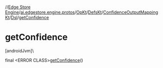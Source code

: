 //[Edge Store Engine](../../../../../../index.md)/[ai.edgestore.engine.protos](../../../../index.md)/[OpKt](../../../index.md)/[DefsKt](../../index.md)/[ConfidenceOutputMappingKt](../index.md)/[Dsl](index.md)/[getConfidence](get-confidence.md)

# getConfidence

[androidJvm]\

final &lt;ERROR CLASS&gt;[getConfidence](get-confidence.md)()
